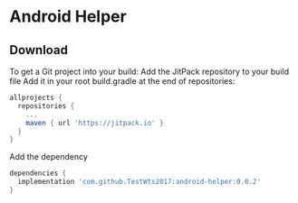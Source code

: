 Android Helper
==============

Download
--------
To get a Git project into your build:
Add the JitPack repository to your build file
Add it in your root build.gradle at the end of repositories:
```groovy
allprojects {
  repositories {
    ...
    maven { url 'https://jitpack.io' }
  }	
}
```
Add the dependency
```groovy
dependencies {
  implementation 'com.github.TestWts2017:android-helper:0.0.2'
}  
```

